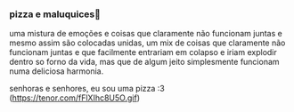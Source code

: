### pizza e maluquices🍕

uma mistura de emoções e coisas que claramente não funcionam juntas e mesmo assim são colocadas unidas, um mix de coisas que claramente não funcionam juntas e que facilmente entrariam em colapso e iriam explodir dentro so forno da vida, mas que de algum jeito simplesmente funcionam numa deliciosa harmonia.

senhoras e senhores, eu sou uma pizza :3
(https://tenor.com/fFlXIhc8U5O.gif)

